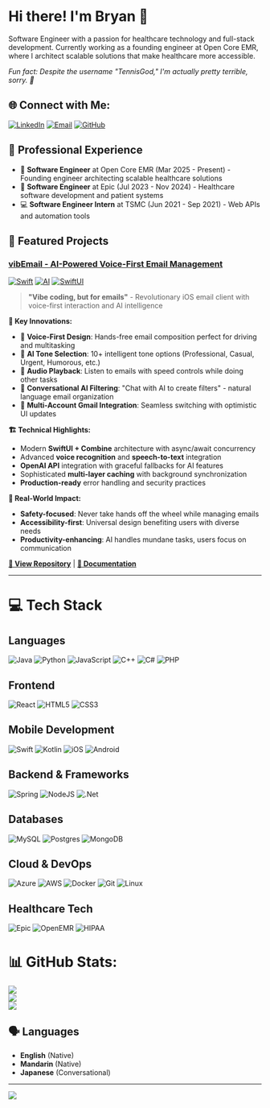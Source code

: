 # Hi there! I'm Bryan 👋

Software Engineer with a passion for healthcare technology and full-stack development. Currently working as a founding engineer at Open Core EMR, where I architect scalable solutions that make healthcare more accessible.

*Fun fact: Despite the username "TennisGod," I'm actually pretty terrible, sorry. 🎾*

## 🌐 Connect with Me:
[![LinkedIn](https://img.shields.io/badge/LinkedIn-%230077B5.svg?logo=linkedin&logoColor=white)](https://linkedin.com/in/brya) [![Email](https://img.shields.io/badge/Email-D14836?logo=gmail&logoColor=white)](mailto:hsiaochengsun@gmail.com) [![GitHub](https://img.shields.io/badge/GitHub-%23121011.svg?logo=github&logoColor=white)](https://github.com/bryanopenemr)

## 💼 Professional Experience
- 🏥 **Software Engineer** at Open Core EMR (Mar 2025 - Present) - Founding engineer architecting scalable healthcare solutions
- 🏥 **Software Engineer** at Epic (Jul 2023 - Nov 2024) - Healthcare software development and patient systems
- 💻 **Software Engineer Intern** at TSMC (Jun 2021 - Sep 2021) - Web APIs and automation tools

## 🚀 Featured Projects

### [vibEmail - AI-Powered Voice-First Email Management](https://github.com/TennisGod/vibEmail)
[![Swift](https://img.shields.io/badge/swift-F54A2A?style=flat&logo=swift&logoColor=white)]() [![AI](https://img.shields.io/badge/AI%2FML-OpenAI-success?style=flat)]() [![SwiftUI](https://img.shields.io/badge/SwiftUI-4.0+-blue?style=flat)]()

> **"Vibe coding, but for emails"** - Revolutionary iOS email client with voice-first interaction and AI intelligence

**🎯 Key Innovations:**
- 🎤 **Voice-First Design**: Hands-free email composition perfect for driving and multitasking
- 🤖 **AI Tone Selection**: 10+ intelligent tone options (Professional, Casual, Urgent, Humorous, etc.)
- 📱 **Audio Playback**: Listen to emails with speed controls while doing other tasks
- 🧠 **Conversational AI Filtering**: "Chat with AI to create filters" - natural language email organization
- 👥 **Multi-Account Gmail Integration**: Seamless switching with optimistic UI updates

**🏗 Technical Highlights:**
- Modern **SwiftUI + Combine** architecture with async/await concurrency
- Advanced **voice recognition** and **speech-to-text** integration  
- **OpenAI API** integration with graceful fallbacks for AI features
- Sophisticated **multi-layer caching** with background synchronization
- **Production-ready** error handling and security practices

**🎯 Real-World Impact:**
- **Safety-focused**: Never take hands off the wheel while managing emails
- **Accessibility-first**: Universal design benefiting users with diverse needs  
- **Productivity-enhancing**: AI handles mundane tasks, users focus on communication

**[🔗 View Repository](https://github.com/TennisGod/vibEmail)** | **[📖 Documentation](https://github.com/TennisGod/vibEmail#readme)**

---

# 💻 Tech Stack

## Languages
![Java](https://img.shields.io/badge/java-%23ED8B00.svg?style=for-the-badge&logo=openjdk&logoColor=white)
![Python](https://img.shields.io/badge/python-3670A0?style=for-the-badge&logo=python&logoColor=ffdd54)
![JavaScript](https://img.shields.io/badge/javascript-%23323330.svg?style=for-the-badge&logo=javascript&logoColor=%23F7DF1E)
![C++](https://img.shields.io/badge/c++-%2300599C.svg?style=for-the-badge&logo=c%2B%2B&logoColor=white)
![C#](https://img.shields.io/badge/c%23-%23239120.svg?style=for-the-badge&logo=csharp&logoColor=white)
![PHP](https://img.shields.io/badge/php-%23777BB4.svg?style=for-the-badge&logo=php&logoColor=white)

## Frontend
![React](https://img.shields.io/badge/react-%2320232a.svg?style=for-the-badge&logo=react&logoColor=%2361DAFB)
![HTML5](https://img.shields.io/badge/html5-%23E34F26.svg?style=for-the-badge&logo=html5&logoColor=white)
![CSS3](https://img.shields.io/badge/css3-%231572B6.svg?style=for-the-badge&logo=css3&logoColor=white)

## Mobile Development
![Swift](https://img.shields.io/badge/swift-F54A2A?style=for-the-badge&logo=swift&logoColor=white)
![Kotlin](https://img.shields.io/badge/kotlin-%237F52FF.svg?style=for-the-badge&logo=kotlin&logoColor=white)
![iOS](https://img.shields.io/badge/iOS-000000?style=for-the-badge&logo=ios&logoColor=white)
![Android](https://img.shields.io/badge/Android-3DDC84?style=for-the-badge&logo=android&logoColor=white)

## Backend & Frameworks
![Spring](https://img.shields.io/badge/spring-%236DB33F.svg?style=for-the-badge&logo=spring&logoColor=white)
![NodeJS](https://img.shields.io/badge/node.js-6DA55F?style=for-the-badge&logo=node.js&logoColor=white)
![.Net](https://img.shields.io/badge/.NET-5C2D91?style=for-the-badge&logo=.net&logoColor=white)

## Databases
![MySQL](https://img.shields.io/badge/mysql-4479A1.svg?style=for-the-badge&logo=mysql&logoColor=white)
![Postgres](https://img.shields.io/badge/postgres-%23316192.svg?style=for-the-badge&logo=postgresql&logoColor=white)
![MongoDB](https://img.shields.io/badge/MongoDB-%234ea94b.svg?style=for-the-badge&logo=mongodb&logoColor=white)

## Cloud & DevOps
![Azure](https://img.shields.io/badge/azure-%230072C6.svg?style=for-the-badge&logo=microsoftazure&logoColor=white)
![AWS](https://img.shields.io/badge/AWS-%23FF9900.svg?style=for-the-badge&logo=amazon-aws&logoColor=white)
![Docker](https://img.shields.io/badge/docker-%230db7ed.svg?style=for-the-badge&logo=docker&logoColor=white)
![Git](https://img.shields.io/badge/git-%23F05033.svg?style=for-the-badge&logo=git&logoColor=white)
![Linux](https://img.shields.io/badge/Linux-FCC624?style=for-the-badge&logo=linux&logoColor=black)

## Healthcare Tech
![Epic](https://img.shields.io/badge/Epic_Systems-0078D4?style=for-the-badge)
![OpenEMR](https://img.shields.io/badge/OpenEMR-2E8B57?style=for-the-badge)
![HIPAA](https://img.shields.io/badge/HIPAA_Compliant-FF6B6B?style=for-the-badge)

# 📊 GitHub Stats:
![](https://github-readme-stats.vercel.app/api?username=TennisGod&theme=tokyonight&hide_border=false&include_all_commits=false&count_private=false)<br/>
![](https://nirzak-streak-stats.vercel.app/?user=TennisGod&theme=tokyonight&hide_border=false)<br/>
![](https://github-readme-stats.vercel.app/api/top-langs/?username=TennisGod&theme=tokyonight&hide_border=false&include_all_commits=false&count_private=false&layout=compact)

## 🗣️ Languages
- **English** (Native)
- **Mandarin** (Native) 
- **Japanese** (Conversational)

---
[![](https://visitcount.itsvg.in/api?id=TennisGod&icon=5&color=2)](https://visitcount.itsvg.in)
